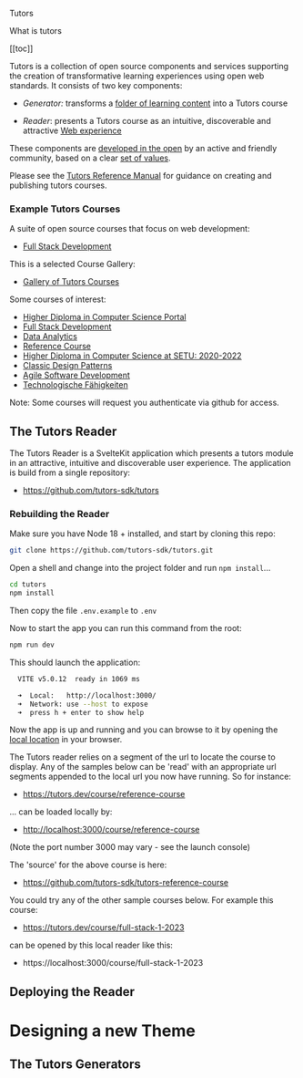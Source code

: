 Tutors

What is tutors

[[toc]]

Tutors is a collection of open source components and services supporting the creation of transformative learning experiences using open web standards. It consists of two key components:

- *Generator:*  transforms a [folder of learning content](https://github.com/tutors-sdk/tutors-reference-course)  into a Tutors course

- *Reader*: presents a Tutors course as an intuitive, discoverable and attractive [Web experience](https://tutors.dev/course/reference-course)

These components are [developed in the open](https://github.com/tutors-sdk/tutors) by an active and friendly community, based on a clear [set of values](https://tutors.dev/course/tutors-reference-manual#tutors-values).

Please see the [Tutors Reference Manual](https://tutors.dev/course/tutors-reference-manual) for guidance on creating and publishing tutors courses.

### Example Tutors Courses

A suite of open source courses that focus on web development:

- [Full Stack Development](https://github.com/wit-hdip-comp-sci-2023/full-stack-1)

This is a selected Course Gallery:

- [Gallery of Tutors Courses](https://tutors.dev/gallery)

Some courses of interest:

- [Higher Diploma in Computer Science Portal](https://tutors.dev/course/wit-hdip-comp-sci-showcase)
- [Full Stack Development](https://tutors.dev/course/full-stack-web-dev-oth-2022)
- [Data Analytics](https://tutors.dev/course/data-analytics-essentials)
- [Reference Course](https://tutors.dev/course/reference-course)
- [Higher Diploma in Computer Science at SETU: 2020-2022](https://tutors.dev/course/wit-hdip-comp-sci-2020)
- [Classic Design Patterns](https://tutors.dev/course/classic-design-patterns)
- [Agile Software Development](https://tutors.dev/course/agile-2023)
- [Technologische Fähigkeiten](https://tutors.dev/course/zusatzstudium-digital-skills-semester1)

Note: Some courses will request you authenticate via github for access.

## The Tutors Reader

The Tutors Reader is a SvelteKit application which presents a tutors module in an attractive, intuitive and discoverable user experience. The application is build from a single repository:

- https://github.com/tutors-sdk/tutors


### Rebuilding the Reader
Make sure you have Node 18 + installed, and start by cloning this repo:

~~~bash
git clone https://github.com/tutors-sdk/tutors.git
~~~

Open a shell and change into the project folder and run `npm install`...

~~~bash
cd tutors
npm install
~~~

Then copy the file `.env.example` to `.env`

Now to start the app you can run this command from the root:

~~~bash
npm run dev
~~~

This should launch the application:

~~~bash
  VITE v5.0.12  ready in 1069 ms

  ➜  Local:   http://localhost:3000/
  ➜  Network: use --host to expose
  ➜  press h + enter to show help
~~~

Now the app is up and running and you can browse to it by opening the <a href="http://localhost:3000/">local location</a> in your browser.

The Tutors reader relies on a segment of the url to locate the course to display. Any of the samples below can be 'read' with an appropriate url segments appended to the local url you now have running. So for instance:

- <https://tutors.dev/course/reference-course>

... can be loaded locally by:

- <http://localhost:3000/course/reference-course>

(Note the port number 3000 may vary - see the launch console)

The 'source' for the above course is here:

- https://github.com/tutors-sdk/tutors-reference-course

You could try any of the other sample courses below. For example this course:

- https://tutors.dev/course/full-stack-1-2023

can be opened by this local reader like this:

- https://localhost:3000/course/full-stack-1-2023

## Deploying the Reader

# Designing a new Theme

## The Tutors Generators

